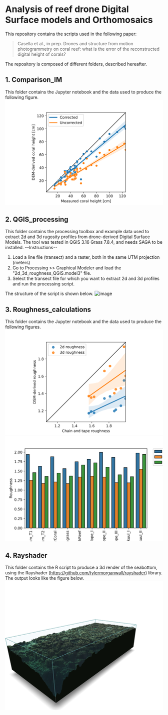 # Analysis of reef drone Digital Surface models and Orthomosaics
This repository contains the scripts used in the following paper:
> Casella et al., in prep. Drones and structure from motion photogrammetry on coral reef: what is the error of the reconstructed digital height of corals?

The repository is composed of different folders, described hereafter.

## 1. Comparison_IM
This folder contains the Jupyter notebook and the data used to produce the following figure.
![Alt text](Comparison_IM/Indep_meas_comparison.svg?raw=true)

## 2. QGIS_processing
This folder contains the processing toolbox and example data used to extract 2d and 3d rugosity profiles from drone-derived Digital Surface Models.
The tool was tested in QGIS 3.16 Grass 7.8.4, and needs SAGA to be installed.
--Instructions--
1. Load a line file (transect) and a raster, both in the same UTM projection (meters)
2. Go to Processing >> Graphical Modeler and load the "2d_3d_roughness_QGIS.model3" file.
3. Select the transect file for which you want to extract 2d and 3d profiles and run the processing script.

The structure of the script is shown below.
![image](https://user-images.githubusercontent.com/16379400/122427295-48971300-cf91-11eb-995f-526c08690f40.png)

## 3. Roughness_calculations
This folder contains the Jupyter notebook and the data used to produce the following figures.
![Alt text](Roughness_calculations/comparison.svg?raw=true)
![Alt text](Roughness_calculations/roughness_comparison.svg?raw=true)

## 4. Rayshader
This folder contains the R script to produce a 3d render of the seabottom, using the Rayshader (https://github.com/tylermorganwall/rayshader) library. The output looks like the figure below.
![Alt text](Rayshader/3d_render.png?raw=true)
